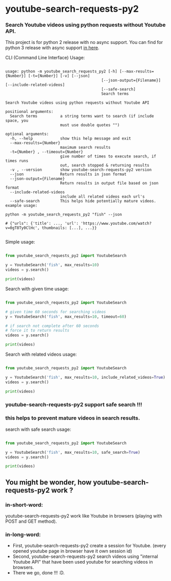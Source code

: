 # youtube-search-requests-py2
### Search Youtube videos using python requests without Youtube API.

This project is for python 2 release with no async support. You can find for python 3 release with async support [in here](https://github.com/trollfist20/youtube-search-requests).

CLI (Command Line Interface) Usage:
```

usage: python -m youtube_search_requests_py2 [-h] [--max-results={Number}] [-t={Number}] [-v] [--json]
                                          [--json-output={Filename}] [--include-related-videos]
                                          [--safe-search]
                                          Search terms

Search Youtube videos using python requests without Youtube API

positional arguments:
  Search terms          a string terms want to search (if include space, you
                        must use double quotes "")

optional arguments:
  -h, --help            show this help message and exit
  --max-results={Number} 
                        maximum search results
  -t={Number} , --timeout={Number} 
                        give number of times to execute search, if times runs
                        out, search stopped & returning results
  -v , --version        show youtube-search-requests-py2 version
  --json                Return results in json format
  --json-output={Filename} 
                        Return results in output file based on json format
  --include-related-videos 
                        include all related videos each url's
  --safe-search         This helps hide potentially mature videos.
example usage:

python -m youtube_search_requests_py2 "fish" --json

# {"urls": {'title': ..., 'url': 'https://www.youtube.com/watch?v=0gT8Ty0ClHc', thumbnails: [...], ...}}


```

Simple usage:

```python

from youtube_search_requests_py2 import YoutubeSearch

y = YoutubeSearch('fish', max_results=10)
videos = y.search()

print(videos)
```

Search with given time usage:
```python

from youtube_search_requests_py2 import YoutubeSearch

# given time 60 seconds for searching videos
y = YoutubeSearch('fish', max_results=10, timeout=60) 

# if search not complete after 60 seconds
# force it to return results
videos = y.search()

print(videos)
```

Search with related videos usage:
```python

from youtube_search_requests_py2 import YoutubeSearch

y = YoutubeSearch('fish', max_results=10, include_related_videos=True) 
videos = y.search()

print(videos)

```

### youtube-search-requests-py2 support safe search !!!
### this helps to prevent mature videos in search results.

search with safe search usage:
```python

from youtube_search_requests_py2 import YoutubeSearch

y = YoutubeSearch('fish', max_results=10, safe_search=True) 
videos = y.search()

print(videos)

```

## You might be wonder, how youtube-search-requests-py2 work ?

### in-short-word:
youtube-search-requests-py2 work like Youtube in browsers (playing with POST and GET method).

### in-long-word:
- First, youtube-search-requests-py2 create a session for Youtube. (every opened youtube page in browser have it own session id)
- Second, youtube-search-requests-py2 search videos using "internal Youtube API" that have been used youtube for searching videos in browsers.
- There we go, done !!! :D.
